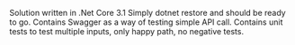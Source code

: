 Solution written in .Net Core 3.1
Simply dotnet restore and should be ready to go.
Contains Swagger as a way of testing simple API call.
Contains unit tests to test multiple inputs, only happy path, no negative tests.